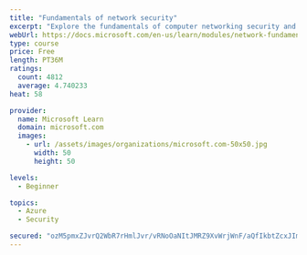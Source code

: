 ```yaml
---
title: "Fundamentals of network security"
excerpt: "Explore the fundamentals of computer networking security and monitoring."
webUrl: https://docs.microsoft.com/en-us/learn/modules/network-fundamentals-2/
type: course
price: Free
length: PT36M
ratings:
  count: 4812
  average: 4.740233
heat: 58

provider:
  name: Microsoft Learn
  domain: microsoft.com
  images:
    - url: /assets/images/organizations/microsoft.com-50x50.jpg
      width: 50
      height: 50

levels:
  - Beginner

topics:
  - Azure
  - Security

secured: "ozM5pmxZJvrQ2WbR7rHmlJvr/vRNoOaNItJMRZ9XvWrjWnF/aQfIkbtZcxJImUgXNiylSjuSNSH4um+wd+6dXnlHzD9/emqFjD6QxwUWyENu4fQgOXR3oTjYEO4PnJsT1NTZepo48cGI5h3n9XcnaAqDlJmuEj8LTGKwuLSDfSS61zPEXk+Byg2D05UKu9lkNVj28Pj5TydN4ykB8vxX5WIpOMsxuu/wT35KKn1WEz9/IVtE06iw5YaIwx2VgFCA+wy2iWqGTGTeaV0HnC7flDCa4IbKDJv9Dbk3NFqAWKPtfj4+xLyInxvMCK1viEfNYgrFFfPs+/C6PM+tEpJwYJK6qQbP6ja+y3C/dsQM9jFzNGHC8ZXVTpf4WgNyMBf+DddfmGyMb3fmFx3xW+htKtIhN8nTmmYHJZVQsgkV27I=;EWxlmSJMHIomQR1GOXERbA=="
---
```


